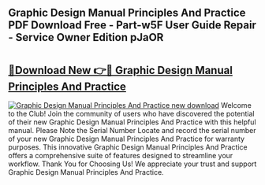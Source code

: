 ## Graphic Design Manual Principles And Practice PDF Download Free - Part-w5F User Guide Repair - Service Owner Edition pJaOR

# <h2><a href="http://bc6199.oget.top/?id=Graphic+Design+Manual+Principles+And+Practice">🔗Download New 👉🔴 Graphic Design Manual Principles And Practice</a></h2>

[![Graphic Design Manual Principles And Practice new download](https://i.imgur.com/5g1atiW.png)](http://bc6199.oget.top/?id=Graphic+Design+Manual+Principles+And+Practice)
Welcome to the Club! Join the community of users who have discovered the potential of their new Graphic Design Manual Principles And Practice with this helpful manual. Please Note the Serial Number Locate and record the serial number of your new Graphic Design Manual Principles And Practice for warranty purposes. This innovative Graphic Design Manual Principles And Practice offers a comprehensive suite of features designed to streamline your workflow. Thank You for Choosing Us! We appreciate your trust and support Graphic Design Manual Principles And Practice.
